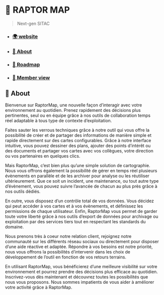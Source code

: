 # 🦖 RAPTOR MAP

> Next-gen SITAC

- ### [🌍 website](https://moon.raptormap.com)
- ### [👀 About](#-about)
- ### [🚀 Roadmap](https://github.com/orgs/raptormap/projects/2)
- ### [🗿 Member view](https://github.com/raptormap?view_as=member)

## 👀 About

Bienvenue sur RaptorMap, une nouvelle façon d’interagir avec votre environnement au quotidien. Prenez rapidement des décisions plus pertinentes, seul ou en équipe grâce à nos outils de collaboration temps réel adaptable à tous type de contexte d’exploitation.

Faites sauter les verrous techniques grâce à notre outil qui vous offre la possibilité de créer et de partager des informations de manière simple et rapide directement sur des cartes configurables. Grâce à notre interface intuitive, vous pouvez dessiner des plans, ajouter des points d’intérêt ou des documents et partager vos cartes avec vos collègues, votre direction ou vos partenaires en quelques clics.

Mais RaptorMap, c’est bien plus qu’une simple solution de cartographie. Nous vous offrons également la possibilité de gérer en temps réel plusieurs évènements en parallèle et de les archiver pour analyse ou les réutiliser ultérieurement. Que ce soit un incident, une maintenance, ou tout autre type d’évènement, vous pouvez suivre l’avancée de chacun au plus près grâce à nos outils dédiés.

En outre, vous disposez d’un contrôle total de vos données. Vous décidez qui peut accéder à vos cartes et à vos évènements, et définissez les permissions de chaque utilisateur. Enfin, RaptorMap vous permet de garder toute votre liberté grâce à nos outils d’export de données pour archivage ou exploitation par des services tiers tout en respectant les standards du domaine.

Nous prenons très à coeur notre relation client, rejoignez notre communauté sur les différents réseau sociaux ou directement pour disposer d’une aide réactive et adaptée. Répondre à vos besoins est notre priorité, nous vous offrons la possibilités d’intervenir dans les choix de développement de l’outil en fonction de vos retours terrains.

En utilisant RaptorMap, vous bénéficierez d’une meilleure visibilité sur votre environnement et pourrez prendre des décisions plus efficace au quotidien. Inscrivez-vous dès maintenant et découvrez toutes les possibilités que nous vous proposons. Nous sommes impatients de vous aider à améliorer votre activité grâce à RaptorMap.
